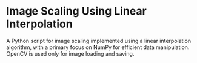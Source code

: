# Image Scaling Using Linear Interpolation
A Python script for image scaling implemented using a linear interpolation algorithm, with a primary focus on NumPy for efficient data manipulation. OpenCV is used only for image loading and saving.
